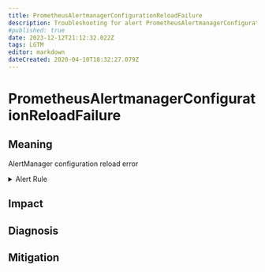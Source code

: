 ```yaml
---
title: PrometheusAlertmanagerConfigurationReloadFailure
description: Troubleshooting for alert PrometheusAlertmanagerConfigurationReloadFailure
#published: true
date: 2023-12-12T21:12:32.022Z
tags: LGTM
editor: markdown
dateCreated: 2020-04-10T18:32:27.079Z
---
```


# PrometheusAlertmanagerConfigurationReloadFailure

## Meaning
[//]: # "Short paragraph that explains what the alert means"
AlertManager configuration reload error

<details>
  <summary>Alert Rule</summary>

  ```yaml
alert: PrometheusAlertmanagerConfigurationReloadFailure
expr: alertmanager_config_last_reload_successful != 1
for: 0m
labels:
    severity: warning
annotations:
    summary: Prometheus AlertManager configuration reload failure (instance {{ $labels.instance }})
    description: |-
        AlertManager configuration reload error
          VALUE = {{ $value }}
          LABELS = {{ $labels }}
    runbook: https://github.com/srerun/prometheus-alerts/content/runbooks/PrometheusAlertmanagerConfigurationReloadFailure

  ```
</details>


## Impact
[//]: # "What could / will happen if the alert is not addressed"



## Diagnosis
[//]: # "Steps to take to identify the cause of the problem"



## Mitigation
[//]: # "The steps necessary to resolve the alert"
